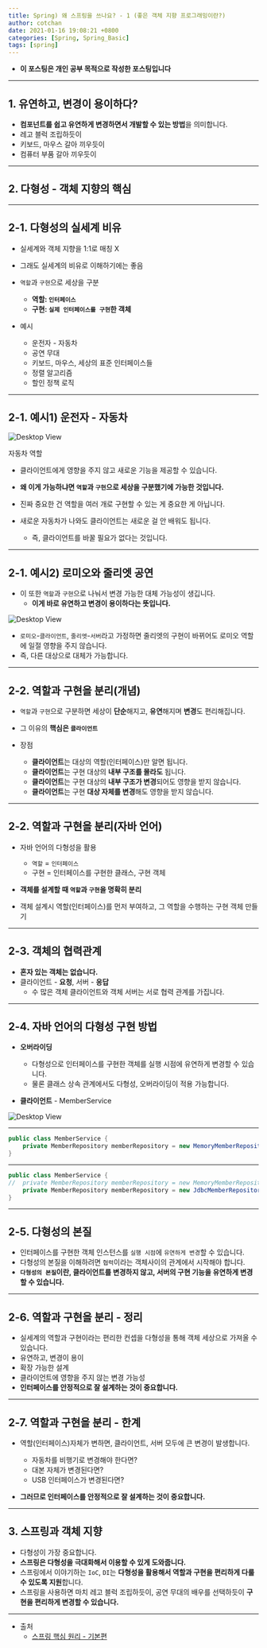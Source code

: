 ```yaml
---
title: Spring) 왜 스프링을 쓰나요? - 1 (좋은 객체 지향 프로그래밍이란?)
author: cotchan 
date: 2021-01-16 19:08:21 +0800 
categories: [Spring, Spring_Basic]
tags: [spring] 
---
```


+ **이 포스팅은 개인 공부 목적으로 작성한 포스팅입니다**

---

## 1. 유연하고, 변경이 용이하다?

+ **컴포넌트를 쉽고 유연하게 변경하면서 개발할 수 있는 방법**을 의미합니다.
+ 레고 블럭 조립하듯이
+ 키보드, 마우스 갈아 끼우듯이
+ 컴퓨터 부품 갈아 끼우듯이

---

## 2. 다형성 - 객체 지향의 핵심

---

## 2-1. 다형성의 실세계 비유


+ 실세계와 객체 지향을 1:1로 매칭 X
+ 그래도 실세계의 비유로 이해하기에는 좋음
+ `역할`과 `구현`으로 세상을 구분
  + **역할: `인터페이스`**
  + **구현: `실제 인터페이스를 구현`한 객체**

+ 예시
  + 운전자 - 자동차
  + 공연 무대
  + 키보드, 마우스, 세상의 표준 인터페이스들
  + 정렬 알고리즘
  + 할인 정책 로직

---


## 2-1. 예시1) 운전자 - 자동차

![Desktop View](/assets/img/post/spring/2021-01-16-spring-what-is-oop1.png)

자동차 역할

+ 클라이언트에게 영향을 주지 않고 새로운 기능을 제공할 수 있습니다.

+ **왜 이게 가능하냐면 `역할`과 `구현`으로 세상을 구분했기에 가능한 것입니다.**

+ 진짜 중요한 건 역할을 여러 개로 구현할 수 있는 게 중요한 게 아닙니다.

+ 새로운 자동차가 나와도 클라이언트는 새로운 걸 안 배워도 됩니다. 
  + 즉, 클라이언트를 바꿀 필요가 없다는 것입니다. 

---

## 2-1. 예시2) 로미오와 줄리엣 공연

+ 이 또한 `역할`과 `구현`으로 나눠서 변경 가능한 대체 가능성이 생깁니다.
  + **이게 바로 유연하고 변경이 용이하다는 뜻입니다.**

![Desktop View](/assets/img/post/spring/2021-01-16-spring-what-is-oop2.png)

+ `로미오`-`클라이언트`, `줄리엣`-`서버`라고 가정하면 줄리엣의 구현이 바뀌어도 로미오 역할에 일절 영향을 주지 않습니다.
+  즉, 다른 대상으로 대체가 가능합니다.

---

## 2-2. 역할과 구현을 분리(개념)

+ `역할`과 `구현`으로 구분하면 세상이 **단순**해지고, **유연**해지며 **변경**도 편리해집니다.
+ 그 이유의 **핵심은 `클라이언트`**

+ 장점
  + **클라이언트**는 대상의 역할(인터페이스)만 알면 됩니다.
  + **클라이언트**는 구현 대상의 **내부 구조를 몰라도** 됩니다.
  + **클라이언트**는 구현 대상의 **내부 구조가 변경**되어도 영향을 받지 않습니다.
  + **클라이언트**는 구현 **대상 자체를 변경**해도 영향을 받지 않습니다.


---

## 2-2. 역할과 구현을 분리(자바 언어)

+ 자바 언어의 다형성을 활용
  + `역할` = `인터페이스`
  + 구현 = 인터페이스를 구현한 클래스, 구현 객체

+ **객체를 설계할 때 `역할`과 `구현`을 명확히 분리**
+ 객체 설계시 역할(인터페이스)를 먼저 부여하고, 그 역할을 수행하는 구현 객체 만들기

---

## 2-3. 객체의 협력관계

+ **혼자 있는 객체는 없습니다.**
+ 클라이언트 - **요청**, 서버 - **응답**
  + 수 많은 객체 클라이언트와 객체 서버는 서로 협력 관계를 가집니다.


---

## 2-4. 자바 언어의 다형성 구현 방법

+ **오버라이딩**
  + 다형성으로 인터페이스를 구현한 객체를 실행 시점에 유연하게 변경할 수 있습니다.
  + 물론 클래스 상속 관계에서도 다형성, 오버라이딩이 적용 가능합니다.


+ **클라이언트** - MemberService

![Desktop View](/assets/img/post/spring/2021-01-16-spring-what-is-oop3.png)

---

```java
public class MemberService {
    private MemberRepository memberRepository = new MemoryMemberRepository();
}
```

---

```java
public class MemberService {
//  private MemberRepository memberRepository = new MemoryMemberRepository();
    private MemberRepository memberRepository = new JdbcMemberRepository();
}
```

---

## 2-5. 다형성의 본질

+ 인터페이스를 구현한 객체 인스턴스를 `실행 시점`에 `유연하게 변경`할 수 있습니다.
+ 다형성의 본질을 이해하려면 `협력`이라는 객체사이의 관계에서 시작해야 합니다.
+ **`다형성의 본질`이란, 클라이언트를 변경하지 않고, 서버의 구현 기능을 유연하게 변경할 수 있습니다.**


---

## 2-6. 역할과 구현을 분리 - 정리

+ 실세계의 역할과 구현이라는 편리한 컨셉을 다형성을 통해 객체 세상으로 가져올 수 있습니다.
+ 유연하고, 변경이 용이
+ 확장 가능한 설계
+ 클라이언트에 영향을 주지 않는 변경 가능성
+ **인터페이스를 안정적으로 잘 설계하는 것이 중요합니다.** 

---

## 2-7. 역할과 구현을 분리 - 한계

+ 역할(인터페이스)자체가 변하면, 클라이언트, 서버 모두에 큰 변경이 발생합니다.
  + 자동차를 비행기로 변경해야 한다면?
  + 대본 자체가 변경된다면?
  + USB 인터페이스가 변경된다면?
  
+ **그러므로 인터페이스를 안정적으로 잘 설계하는 것이 중요합니다.** 

---

## 3. 스프링과 객체 지향

+ 다형성이 가장 중요합니다.
+ **스프링은 다형성을 극대화해서 이용할 수 있게 도와줍니다.**
+ 스프링에서 이야기하는 `IoC`, `DI`는 **다형성을 활용해서 역할과 구현을 편리하게 다룰 수 있도록 지원**합니다.
+ 스프링을 사용하면 마치 레고 블럭 조립하듯이, 공연 무대의 배우를 선택하듯이 **구현을 편리하게 변경할 수 있습니다.**



---

+ 출처
    + [스프링 핵심 원리 - 기본편](https://www.inflearn.com/course/%EC%8A%A4%ED%94%84%EB%A7%81-%ED%95%B5%EC%8B%AC-%EC%9B%90%EB%A6%AC-%EA%B8%B0%EB%B3%B8%ED%8E%B8/dashboard)
